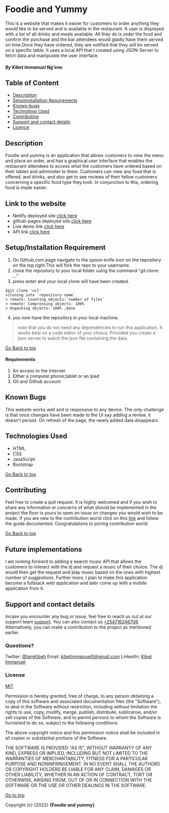 # Foodie and Yummy

This is a website that makes it easier for customers to order anything they would like to be served and is available in the restaurant. A user is displayed with a list of all drinks and meals available. All they do is order the food and confirm the purchase and the bar attendees would gladly have them served on time.Once they have ordered, they are notified that they will be served on a specific table. It uses a local API that I created using JSON-Server to fetch data and manipulate the user interface.

##### By **Kibet Immanuel Ng'eno**

## Table of Content
* [Description](#description)
* [SetupInstallation Requirements](#setupinstallation-requirement)
* [Known-bugs](#known-bugs)
* [Technology Used](#technologies-used)
* [Contributing](#contributing)
* [Support and contact details](#support-and-contact-details)
* [Licence](#license)

## Description

Foodie and yummy is an application that allows customers to view the menu and place an order, and has a graphical user interface that enables the restaurant attendees to access what the customers have ordered based on their tables and administer to them. Customers can view any food that is offered, and drinks, and also get to see reviews of their fellow customers concerning a specific food type they took. In conjunction to this, ordering food is made easier.

## Link to the website

* Netlify deployed site [click here]( https://iamkibeh-play-me-site.netlify.app/)
* github-pages deployed site [click here]( https://iamkibeh.github.io/play-me/#)
* Live demo link [click here](https://drive.google.com/file/d/1R-aiTLUKQbmo_On8Sn1HNVxI95sGqTB5/view)
* API link [click here](http://localhost:3000)

## Setup/Installation Requirement

1. On Github.com page navigate to the spoon-knife icon on the repository on the top right.This will fork the repo to your username.
2. clone the repository to your local folder using the command "git clone ...<repository name>"
3. press enter and your local clone will have been created.

```
$git clone 'url'
>cloning into `repository name`
> remote: Counting objects:`number of files`
> remote: Compressing objects: 100%
> Unpacking objects: 100% ,done
```
4. you now have the repository in your local machine.
> note that you do not need any dependencies to run this application. It works best on a code editor of your choice. Provided you create a json server to watch the json file containing the data.

[Go Back to top](#table-of-content)
#### Requirements
1. An access to the Internet
2. Either a computer,phone,tablet or an Ipad
3. Git and Github account
## Known Bugs

This website works well and is responsive to any device. The only challenge is that once changes have been made to the UI say adding a review, it doesn't persist. On refresh of the page, the newly added data disappears.
## Technologies Used
- HTML
- CSS
- JavaScript
- Bootstrap

[Go Back to top](#table-of-content)
## Contributing
Feel free to create a pull request. It is highly welcomed and if you wish to share any information or concerns of what should be implemented in the project the floor is yours to open an issue on changes you would wish to be made.
If you are new to the contribution world click on this [link](https://github.com/freeCodeCamp/how-to-contribute-to-open-source/blob/main/CONTRIBUTING.md) and follow the guide documented. Congratulations to joining contribution world. 

[Go Back to top](#table-of-content)
## Future implementations
I am looking forward to adding a search music API that allows the customers to interact with the dj and request a music of their choice. The dj would then get the request and play music based on the ones with highest number of suggestions. Further more, I plan to make this application become a fullstack web application and later come up with a mobile application from it.
## Support and contact details

Incase you encounter any bug or issue, feel free to reach us out at our support team [support]( https://iamkibeh.github.io/play-me/#).
You can also contact us [+254716246708](tell:+254716246708). Alternatively, you can make a contribution to the project as mentioned earlier.
### Questions?
Twitter: [@IamKibeh](https://twitter.com/IamKibeh)
Email: [kibetimmanuel0@gmail.com]()
LinkedIn: [Kibet Immanuel]()
### License
[MIT](https://opensource.org/licenses/MIT)

Permission is hereby granted, free of charge, to any person obtaining a copy of this software and associated documentation files (the "Software"), to deal in the Software without restriction, including without limitation the rights to use, copy, modify, merge, publish, distribute, sublicense, and/or sell copies of the Software, and to permit persons to whom the Software is furnished to do so, subject to the following conditions:

The above copyright notice and this permission notice shall be included in all copies or substantial portions of the Software.

THE SOFTWARE IS PROVIDED "AS IS", WITHOUT WARRANTY OF ANY KIND, EXPRESS OR IMPLIED, INCLUDING BUT NOT LIMITED TO THE WARRANTIES OF MERCHANTABILITY, FITNESS FOR A PARTICULAR PURPOSE AND NONINFRINGEMENT. IN NO EVENT SHALL THE AUTHORS OR COPYRIGHT HOLDERS BE LIABLE FOR ANY CLAIM, DAMAGES OR OTHER LIABILITY, WHETHER IN AN ACTION OF CONTRACT, TORT OR OTHERWISE, ARISING FROM, OUT OF OR IN CONNECTION WITH THE SOFTWARE OR THE USE OR OTHER DEALINGS IN THE SOFTWARE.

[Go to top](#table-of-content)

Copyright (c) {2022} **{Foodie and yummy}**
